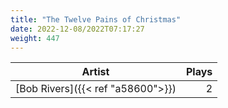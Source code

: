```yaml
---
title: "The Twelve Pains of Christmas"
date: 2022-12-08/2022T07:17:27
weight: 447
---
```




 Artist | Plays 
----- | -----:
[Bob Rivers]({{< ref "a58600">}}) | 2
